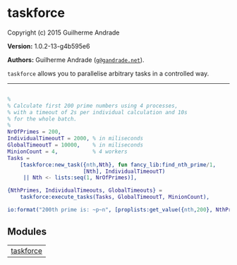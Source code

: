 

# taskforce #

Copyright (c) 2015 Guilherme Andrade

__Version:__ 1.0.2-13-g4b595e6

__Authors:__ Guilherme Andrade ([`g@gandrade.net`](mailto:g@gandrade.net)).

`taskforce` allows you to parallelise arbitrary tasks in a controlled way.


---------


```erlang

%
% Calculate first 200 prime numbers using 4 processes,
% with a timeout of 2s per individual calculation and 10s
% for the whole batch.
%
NrOfPrimes = 200,
IndividualTimeoutT = 2000, % in miliseconds
GlobalTimeoutT = 10000,    % in miliseconds
MinionCount = 4,           % 4 workers
Tasks =
    [taskforce:new_task({nth,Nth}, fun fancy_lib:find_nth_prime/1,
                        [Nth], IndividualTimeoutT)
     || Nth <- lists:seq(1, NrOfPrimes)],

{NthPrimes, IndividualTimeouts, GlobalTimeouts} =
    taskforce:execute_tasks(Tasks, GlobalTimeoutT, MinionCount),

io:format("200th prime is: ~p~n", [proplists:get_value({nth,200}, NthPrimes)]).

```



## Modules ##


<table width="100%" border="0" summary="list of modules">
<tr><td><a href="https://github.com/g-andrade/taskforce/blob/master/doc/taskforce.md" class="module">taskforce</a></td></tr></table>

